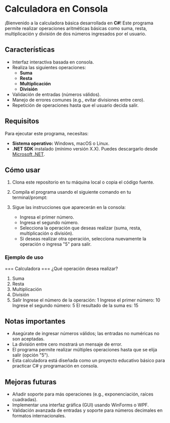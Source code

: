# Calculadora en Consola

¡Bienvenido a la calculadora básica desarrollada en **C#**! Este programa permite realizar operaciones aritméticas básicas como suma, resta, multiplicación y división de dos números ingresados por el usuario.

## Características

- Interfaz interactiva basada en consola.
- Realiza las siguientes operaciones:
  - **Suma**
  - **Resta**
  - **Multiplicación**
  - **División**
- Validación de entradas (números válidos).
- Manejo de errores comunes (e.g., evitar divisiones entre cero).
- Repetición de operaciones hasta que el usuario decida salir.

## Requisitos

Para ejecutar este programa, necesitas:

- **Sistema operativo:** Windows, macOS o Linux.
- **.NET SDK** instalado (mínimo versión X.X).
  Puedes descargarlo desde [Microsoft .NET](https://dotnet.microsoft.com/download).

## Cómo usar

1. Clona este repositorio en tu máquina local o copia el código fuente.
2. Compila el programa usando el siguiente comando en tu terminal/prompt:

3. Sigue las instrucciones que aparecerán en la consola:
   - Ingresa el primer número.
   - Ingresa el segundo número.
   - Selecciona la operación que deseas realizar (suma, resta, multiplicación o división).
   - Si deseas realizar otra operación, selecciona nuevamente la operación o ingresa "5" para salir.

### Ejemplo de uso

=== Calculadora ===
¿Qué operación desea realizar?
1. Suma
2. Resta
3. Multiplicación
4. División
5. Salir
Ingrese el número de la operación: 1
Ingrese el primer número: 10
Ingrese el segundo número: 5
El resultado de la suma es: 15

## Notas importantes

- Asegúrate de ingresar números válidos; las entradas no numéricas no son aceptadas.
- La división entre cero mostrará un mensaje de error.
- El programa permite realizar múltiples operaciones hasta que se elija salir (opción "5").
- Esta calculadora está diseñada como un proyecto educativo básico para practicar C# y programación en consola.

## Mejoras futuras

- Añadir soporte para más operaciones (e.g., exponenciación, raíces cuadradas).
- Implementar una interfaz gráfica (GUI) usando WinForms o WPF.
- Validación avanzada de entradas y soporte para números decimales en formatos internacionales.

